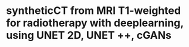 # syntheticCT from MRI T1-weighted for radiotherapy with deeplearning, using UNET 2D, UNET ++, cGANs
